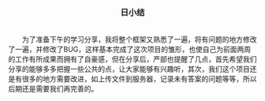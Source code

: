 <center><h3>日小结</h3></center>
<br/>
&emsp;&emsp;为了准备下午的学习分享，我将整个框架又熟悉了一遍，将有问题的地方修改了一遍，并修改了BUG，这样基本完成了这次项目的雏形，也使自己为前面两周的工作有所成果而拥有了自豪感，但在分享后，严部也提醒了几点，首先希望我们分享的能够多多把握一些公共的点，让大家能够有兴趣听，其次，我们这个项目还是有很多的地方需要改进，如上传文件到服务器，记录未有答案的问题等等，所以后期还是需要我们再完善的。